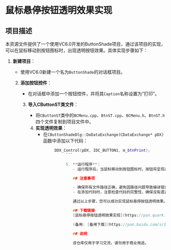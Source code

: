 # 鼠标悬停按钮透明效果实现

## 项目描述

本资源文件提供了一个使用VC6.0开发的ButtonShade项目，通过该项目的实现，可以在鼠标移动到按钮图标时，出现透明按钮效果。具体实现步骤如下：

1. **新建项目**：
   - 使用VC6.0新建一个名为`ButtonShade`的对话框项目。

   2. **添加按钮控件**：
      - 在对话框中添加一个按钮控件，并将其`Caption`名称设置为“打印”。

      3. **导入CButtonST类文件**：
         - 将`CButtonST`类中的`BCMenu.cpp`、`BtnST.cpp`、`BCMenu.h`、`BtnST.h`四个文件复制到项目文件中。

         4. **实现透明效果**：
            - 在`CButtonShadeDlg::DoDataExchange(CDataExchange* pDX)`函数中添加以下代码：
                 ```cpp
                      DDX_Control(pDX, IDC_BUTTON1, m_btnPrint);
                           ```

                           5. **运行程序**：
                              - 运行程序后，当鼠标移动到按钮图标时，按钮将呈现透明效果。

                              ## 注意事项

                              - 确保所有文件路径正确，避免因路径问题导致编译错误。
                              - 在添加代码时，注意检查代码的完整性，确保没有遗漏或错误。

                              通过以上步骤，您可以成功实现鼠标悬停按钮透明效果。希望本资源对您的开发工作有所帮助！

                              ## 下载链接
                              [鼠标悬停按钮透明效果实现](https://pan.quark.cn/s/357d72dee87e) 

                              (备用: [备用下载](https://pan.baidu.com/s/1DKUuB1mGpFfjgENbeHsQkw?pwd=1234))

                              ## 说明

                              该仓库仅用于学习交流，请勿用于商业用途。
